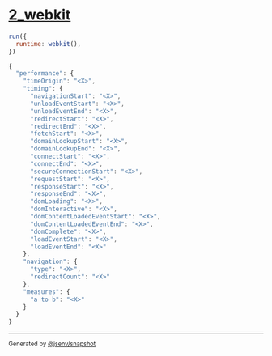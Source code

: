 # [2_webkit](../../performance_browsers.test.mjs#L39)

```js
run({
  runtime: webkit(),
})
```

```js
{
  "performance": {
    "timeOrigin": "<X>",
    "timing": {
      "navigationStart": "<X>",
      "unloadEventStart": "<X>",
      "unloadEventEnd": "<X>",
      "redirectStart": "<X>",
      "redirectEnd": "<X>",
      "fetchStart": "<X>",
      "domainLookupStart": "<X>",
      "domainLookupEnd": "<X>",
      "connectStart": "<X>",
      "connectEnd": "<X>",
      "secureConnectionStart": "<X>",
      "requestStart": "<X>",
      "responseStart": "<X>",
      "responseEnd": "<X>",
      "domLoading": "<X>",
      "domInteractive": "<X>",
      "domContentLoadedEventStart": "<X>",
      "domContentLoadedEventEnd": "<X>",
      "domComplete": "<X>",
      "loadEventStart": "<X>",
      "loadEventEnd": "<X>"
    },
    "navigation": {
      "type": "<X>",
      "redirectCount": "<X>"
    },
    "measures": {
      "a to b": "<X>"
    }
  }
}
```

---

<sub>
  Generated by <a href="https://github.com/jsenv/core/tree/main/packages/tooling/snapshot">@jsenv/snapshot</a>
</sub>
